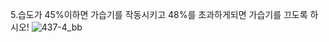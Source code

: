 5.습도가 45%이하면 가습기를 작동시키고 48%를 초과하게되면 가습기를 끄도록 하시오!
![437-4_bb](https://github.com/user-attachments/assets/0d33a386-e071-44dd-b247-0f4d577ea125)

